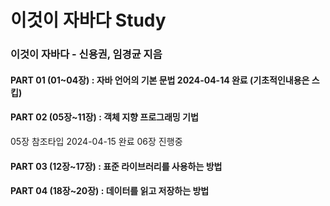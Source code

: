 # 이것이 자바다 Study
### 이것이 자바다 - 신용권, 임경균 지음
#### PART 01 (01~04장) : 자바 언어의 기본 문법 2024-04-14 완료 (기초적인내용은 스킵)
#### PART 02 (05장~11장) : 객체 지향 프로그래밍 기법
05장 참조타입 2024-04-15 완료
06장 진행중
#### PART 03 (12장~17장) : 표준 라이브러리를 사용하는 방법
#### PART 04 (18장~20장) : 데이터를 읽고 저장하는 방법
